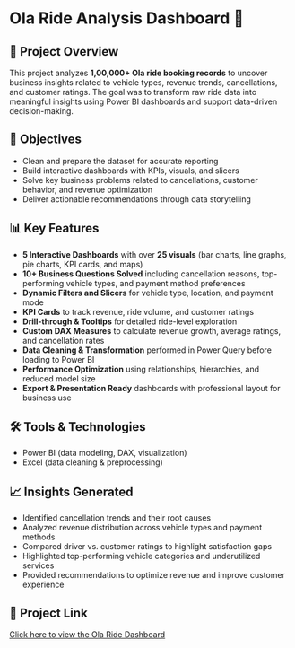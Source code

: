# Ola Ride Analysis Dashboard 🚖  

## 📌 Project Overview  
This project analyzes **1,00,000+ Ola ride booking records** to uncover business insights related to vehicle types, revenue trends, cancellations, and customer ratings. The goal was to transform raw ride data into meaningful insights using Power BI dashboards and support data-driven decision-making.  

## 🎯 Objectives  
- Clean and prepare the dataset for accurate reporting  
- Build interactive dashboards with KPIs, visuals, and slicers  
- Solve key business problems related to cancellations, customer behavior, and revenue optimization  
- Deliver actionable recommendations through data storytelling  

## 📊 Key Features  
- **5 Interactive Dashboards** with over **25 visuals** (bar charts, line graphs, pie charts, KPI cards, and maps)  
- **10+ Business Questions Solved** including cancellation reasons, top-performing vehicle types, and payment method preferences  
- **Dynamic Filters and Slicers** for vehicle type, location, and payment mode  
- **KPI Cards** to track revenue, ride volume, and customer ratings  
- **Drill-through & Tooltips** for detailed ride-level exploration  
- **Custom DAX Measures** to calculate revenue growth, average ratings, and cancellation rates  
- **Data Cleaning & Transformation** performed in Power Query before loading to Power BI  
- **Performance Optimization** using relationships, hierarchies, and reduced model size  
- **Export & Presentation Ready** dashboards with professional layout for business use  

## 🛠 Tools & Technologies  
- Power BI (data modeling, DAX, visualization)  
- Excel (data cleaning & preprocessing) 

## 📈 Insights Generated  
- Identified cancellation trends and their root causes  
- Analyzed revenue distribution across vehicle types and payment methods  
- Compared driver vs. customer ratings to highlight satisfaction gaps  
- Highlighted top-performing vehicle categories and underutilized services  
- Provided recommendations to optimize revenue and improve customer experience  

## 🔗 Project Link  
[Click here to view the Ola Ride Dashboard]([https://your-link.com/ola-dashboard](https://drive.google.com/drive/folders/19B8hXh9mQSPGVr-Nb-iQwIqlu9SK1sru?usp=drive_link))  
